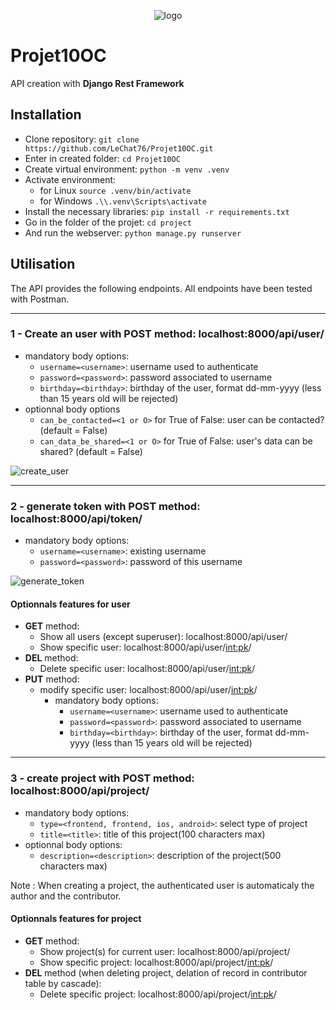 <p align="center">
 <img alt="logo" src="https://github.com/LeChat76/Projet10OC/assets/119883313/a0820c54-3c47-4f29-b81a-43990c58e9c5">
</p>

# Projet10OC
API creation with __Django Rest Framework__

## Installation

* Clone repository: `git clone https://github.com/LeChat76/Projet10OC.git`  
* Enter in created folder: `cd Projet10OC`  
* Create virtual environment: `python -m venv .venv`  
* Activate environment:  
    * for Linux `source .venv/bin/activate`  
    * for Windows `.\\.venv\Scripts\activate`  
* Install the necessary libraries: `pip install -r requirements.txt`  
* Go in the folder of the projet: `cd project`  
* And run the webserver: `python manage.py runserver`  

## Utilisation
The API provides the following endpoints.
All endpoints have been tested with Postman.

----------------------------------------------------------------------------------

### 1 - Create an user with **POST** method: **localhost:8000/api/user/**
* mandatory body options:
    - `username=<username>`: username used to authenticate
    - `password=<password>`: password associated to username
    - `birthday=<birthday>`: birthday of the user, format dd-mm-yyyy (less than 15 years old will be rejected)
* optionnal body options
    - `can_be_contacted=<1 or O>` for True of False: user can be contacted? (default = False)
    - `can_data_be_shared=<1 or O>`  for True of False: user's data can be shared? (default = False)

 <img alt="create_user" src="https://github.com/LeChat76/Projet10OC/assets/119883313/669f4860-cea7-40b6-b870-25419a76ca69">

----------------------------------------------------------------------------------

### 2 - generate token with **POST** method: **localhost:8000/api/token/**
* mandatory body options:
    - `username=<username>`: existing username
    - `password=<password>`: password of this username

<img alt="generate_token" src="https://github.com/LeChat76/Projet10OC/assets/119883313/91cc8beb-c5d8-431c-be0d-7e93e5aaa9e8">

#### Optionnals features for **user**
- **GET** method:
    - Show all users (except superuser): localhost:8000/api/user/
    - Show specific user: localhost:8000/api/user/<int:pk>/
- **DEL** method:
    - Delete specific user: localhost:8000/api/user/<int:pk>/
- **PUT** method:
    - modify specific user: localhost:8000/api/user/<int:pk>/
        - mandatory body options:
            - `username=<username>`: username used to authenticate
            - `password=<password>`: password associated to username
            - `birthday=<birthday>`: birthday of the user, format dd-mm-yyyy (less than 15 years old will be rejected)

----------------------------------------------------------------------------------

### 3 - create project with **POST** method: **localhost:8000/api/project/**
* mandatory body options:
    - `type=<frontend, frontend, ios, android>`: select type of project
    - `title=<title>`: title of this project(100 characters max)
* optionnal body options:
    - `description=<description>`: description of the project(500 characters max)  

Note : When creating a project, the authenticated user is automaticaly the author and the contributor.

#### Optionnals features for **project**
- **GET** method:
    - Show project(s) for current user: localhost:8000/api/project/
    - Show specific project: localhost:8000/api/project/<int:pk>/
- **DEL** method (when deleting project, delation of record in contributor table by cascade):
    - Delete specific project: localhost:8000/api/project/<int:pk>/



